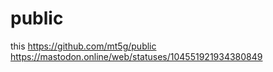 # public
this https://github.com/mt5g/public
https://mastodon.online/web/statuses/104551921934380849


